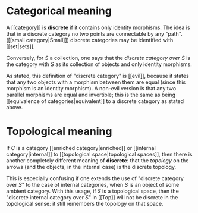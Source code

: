 # Categorical meaning #

A [[category]] is **discrete** if it contains only identity morphisms.  The idea is that in a discrete category no two points are connectable by any "path".  ([[small category|Small]]) discrete categories may be identified with [[set|sets]].

Conversely, for $S$ a collection, one says that the _discrete category over $S$_ is the category with $S$ as its collection of objects and only identity morphisms.  

As stated, this definition of "discrete category" is [[evil]], because it states that any two objects with a morphism between them are equal (since this morphism is an identity morphism).  A non-evil version is that any two parallel morphisms are equal and invertible; this is the same as being [[equivalence of categories|equivalent]] to a discrete category as stated above.


# Topological meaning #

If $C$ is a category [[enriched category|enriched]] or [[internal category|internal]] to [[topological space|topological spaces]], then there is another completely different meaning of **discrete**: that the _topology_ on the arrows (and the objects, in the internal case) is the discrete topology.

This is especially confusing if one extends the use of "discrete category over $S$" to the case of internal categories, when $S$ is an object of some ambient category.  With this usage, if $S$ is a topological space, then the "discrete internal category over $S$" in [[Top]] will not be discrete in the topological sense: it still remembers the topology on that space.

